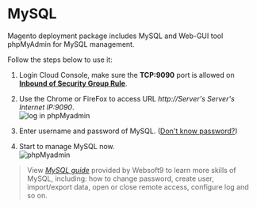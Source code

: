 # MySQL

Magento deployment package includes MySQL and Web-GUI tool phpMyAdmin for MySQL management. 

Follow the steps below to use it:

1. Login Cloud Console, make sure the **TCP:9090** port is allowed on **[Inbound of Security Group Rule](https://support.websoft9.com/docs/faq/tech-instance.html)**.

2. Use the Chrome or FireFox to access URL *http://Server's Server's Internet IP:9090*.  
  ![log in phpMyadmin](https://libs.websoft9.com/Websoft9/DocsPicture/en/mysql/mysql-login-websoft9.png)

3. Enter username and password of MySQL. ([Don't know password?](/stack-accounts.md))  

4. Start to manage MySQL now.  
  ![phpMyadmin](https://libs.websoft9.com/Websoft9/DocsPicture/en/phpmyadmin/phpmyadmin-createdb-websoft9.png)

> View *[MySQL guide](https://support.websoft9.com/docs/mysql/)* provided by Websoft9 to learn more skills of MySQL, including: how to change password, create user, import/export data, open or close remote access, configure log and so on.
